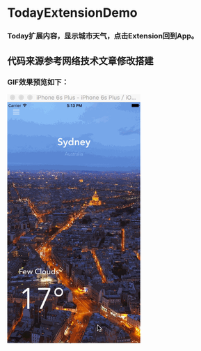 # TodayExtensionDemo

### Today扩展内容，显示城市天气，点击Extension回到App。

## 代码来源参考网络技术文章修改搭建

### GIF效果预览如下：

![image](https://github.com/akixie/TodayExtensionDemo/blob/master/get_today.gif?raw=true)

